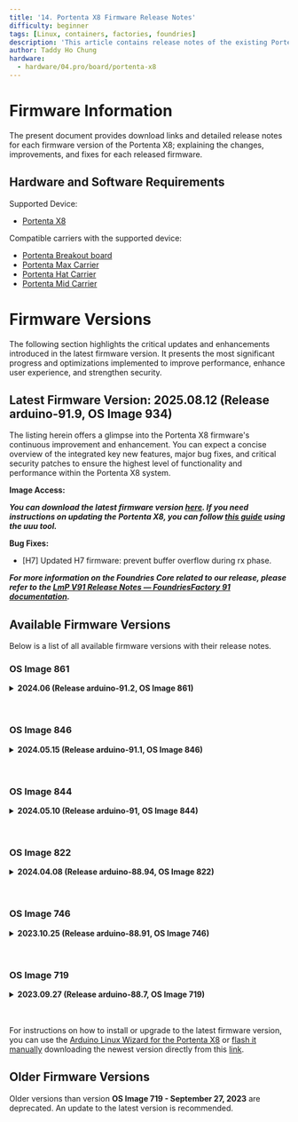 ```yaml
---
title: '14. Portenta X8 Firmware Release Notes'
difficulty: beginner
tags: [Linux, containers, factories, foundries]
description: 'This article contains release notes of the existing Portenta X8 firmwares.'
author: Taddy Ho Chung
hardware:
  - hardware/04.pro/board/portenta-x8
---
```


# Firmware Information

The present document provides download links and detailed release notes for each firmware version of the Portenta X8; explaining the changes, improvements, and fixes for each released firmware.

## Hardware and Software Requirements

Supported Device:

- [Portenta X8](https://store.arduino.cc/portenta-x8)

Compatible carriers with the supported device:

- [Portenta Breakout board](https://store.arduino.cc/portenta-breakout)
- [Portenta Max Carrier](http://store.arduino.cc/portenta-max-carrier)
- [Portenta Hat Carrier](https://store.arduino.cc/products/portenta-hat-carrier)
- [Portenta Mid Carrier](https://store.arduino.cc/products/portenta-mid-carrier)

# Firmware Versions

The following section highlights the critical updates and enhancements introduced in the latest firmware version. It presents the most significant progress and optimizations implemented to improve performance, enhance user experience, and strengthen security.

## Latest Firmware Version: __2025.08.12 (Release arduino-91.9, OS Image 934)__

The listing herein offers a glimpse into the Portenta X8 firmware's continuous improvement and enhancement. You can expect a concise overview of the integrated key new features, major bug fixes, and critical security patches to ensure the highest level of functionality and performance within the Portenta X8 system.

**Image Access:**

***__You can download the latest firmware version [here](https://downloads.arduino.cc/portentax8image/image-latest.tar.gz).__ If you need instructions on updating the Portenta X8, you can follow [this guide](https://docs.arduino.cc/tutorials/portenta-x8/image-flashing/) using the __uuu__ tool.***

**Bug Fixes:**
- [H7] Updated H7 firmware: prevent buffer overflow during rx phase.

***For more information on the Foundries Core related to our release, please refer to the [__LmP V91 Release Notes — FoundriesFactory 91 documentation__](https://foundries.io/products/releases/91/).***

## Available Firmware Versions

Below is a list of all available firmware versions with their release notes.

### OS Image 861

<details>
  <summary><strong>2024.06 (Release arduino-91.2, OS Image 861)</strong></summary>

#### Image Access
  - Full image [download](https://downloads.arduino.cc/portentax8image/861.tar.gz)

#### New Features
  - Added support for Akida Brainchip PCIe module in NPU.
  - Added support for Hailo 8R PCIe module in NPU.
  - Support for new panel modules and touchscreen controllers **jadard-ek79202d** and **atmel-mxt-ts** in `MIPI-DSI`.

#### Enhancements
  - Increased CAN throughput, see details with **x8h7** tags.
  - [x8h7] Changed low level protocol for **X8H7** to use a fixed packet size and hardware-assisted checksum.
  - [x8h7] **X8H7** initialization now happens earlier, linked to `sysinit.target`.

#### Bug Fixes
  - Fixed RS-485 `ttyX0` not working.
  - Fixed PCIe on kernel 6.1.

#### Additional Notes
  - Based on [LmP v91](https://foundries.io/products/releases/91/). It is based on the Yocto manifest. For docker-compose apps, check out [here](https://github.com/arduino/portenta-containers/tree/release).

</details>
<br></br>

### OS Image 846

<details>
  <summary><strong>2024.05.15 (Release arduino-91.1, OS Image 846)</strong></summary>

#### Image Access
  - Full image [download](https://downloads.arduino.cc/portentax8image/846.tar.gz)

#### Bug Fixes
  - Fixed PU on UART3 (shell) pads in U-Boot.

#### Additional Notes
  - Based on [LmP v91](https://foundries.io/products/releases/91/). It is based on the Yocto manifest. For docker-compose apps, check out [here](https://github.com/arduino/portenta-containers/tree/release).

</details>
<br></br>

### OS Image 844

<details>
  <summary><strong>2024.05.10 (Release arduino-91, OS Image 844)</strong></summary>

#### Image Access
  - Full image [download](https://downloads.arduino.cc/portentax8image/844.tar.gz)

#### New Features
  - Implemented a configurable *NCM* gadget from `/etc/default/usbgx` .
  - Created *udev* rules to map devices with Arduino standard names.

#### Enhancements
  - Updated Wi-Fi® chipset 1DX firmware.
  - Enabled GPU and VPUs through the `ov_som_gpu_vpus` overlay.
  - Allowed dynamic frequency scaling (*DVFS*) to scale system frequency down to 100 MHz per core.
  - Upgraded CAN and X8H7 in general with the latest source and firmware.

#### Bug Fixes
  - Fixed **EC200A-EU** *udev* rules and *systemd* services.

#### Security Updates
  - Forced password change at first login.

#### Additional Notes
  - *xterm* and *resize* are now performed by default in **`.bashrc`** for a better shell experience.
  - Based on [LmP v91](https://foundries.io/products/releases/91/). It is based on the Yocto manifest. For docker-compose apps, check out [here](https://github.com/arduino/portenta-containers/tree/release).

</details>
<br></br>

### OS Image 822

<details>
  <summary><strong>2024.04.08 (Release arduino-88.94, OS Image 822)</strong></summary>

#### Image Access
  - Full image [download](https://downloads.arduino.cc/portentax8image/822.tar.gz)

#### New Features
  - Added `libgpiod` to enhance functionality across both software images.
  - Introduced support for **EC200A-EU** in *ModemManager*, expanding compatibility.

#### Enhancements
  - Enhanced *ModemManager* scripts to manage USB modem power cycles more effectively using `gpiod`.
  - Implemented the `aklite-offline` run command post-update for streamlined offline operations.

#### Bug Fixes
  - Resolved an issue where the U-Boot environment in RAM was inadvertently modified even when `carrier_custom` was set to **1**.

#### Security Updates
  - Decided against integrating SE05x support in *lmp-base* to maintain security standards.

#### Additional Notes
  - Disabled the PCIe connector by default and removed the `sara-r4` overlay to simplify device tree configurations.
  - Downgraded CAN and (X8H7) in general to align with arduino-88.91 specifications (tag: 746-portenta-x8) due to regression issues stemming from new Linux driver/firmware updates.
  - Based on [LmP v88](https://foundries.io/products/releases/88/). It is based on the Yocto manifest. For docker-compose apps, check out [here](https://github.com/arduino/portenta-containers/tree/release).

</details>
<br></br>

### OS Image 746

<details>
  <summary><strong>2023.10.25 (Release arduino-88.91, OS Image 746)</strong></summary>

#### Image Access
  - Full image [download](https://downloads.arduino.cc/portentax8image/746.tar.gz)

#### New Features
  - Added the Portenta HAT Carrier support
  - Added experimental support for Ditto

#### Enhancements
  - Improved bridge implementation (X8H7)

#### Bug Fixes
  - _u-boot env_ accessible in devel images
  - Patches for CAN bus protocol

#### Security Updates
  - Security patches and updates to enhance protection.

#### Additional Notes
  - Based on [LmP v88](https://foundries.io/products/releases/88/). It is based on the Yocto manifest. For docker-compose apps, check out [here](https://github.com/arduino/portenta-containers/tree/release).

</details>
<br></br>

### OS Image 719

<details>
  <summary><strong>2023.09.27 (Release arduino-88.7, OS Image 719)</strong></summary>

#### Image Access
  - Full image [download](https://downloads.arduino.cc/portentax8image/719.tar.gz)

#### New Features
  - Added PWM fan support
  - Added Pika Spark support
  - Experimental support for RPi v3.0 (imx708) (V4L2, I2C)
  - Support Bayer bggr 10-bit in bsp, courtesy of NXP (Weiping Liu) (V4L2, GSTREAMER)

#### Enhancements
  - Improved RPi v1.3 (ov5647_mipi) and reaching 30fps (V4L2, I2C)
  - Improved RPi v2.1 (imx219) (V4L2, I2C)

#### Bug Fixes
  - Patches CAN bus TX issues

#### Additional Notes
  - Based on [LmP v88](https://foundries.io/products/releases/88/). This is based on the Yocto manifest. For docker-compose apps, check out [here](https://github.com/arduino/portenta-containers/tree/release).

</details>
<br></br>

For instructions on how to install or upgrade to the latest firmware version, you can use the [Arduino Linux Wizard for the Portenta X8](https://docs.arduino.cc/tutorials/portenta-x8/user-manual/#setup-with-the-arduino-linux-wizard) or [flash it manually](https://docs.arduino.cc/tutorials/portenta-x8/image-flashing/) downloading the newest version directly from this [link](https://downloads.arduino.cc/portentax8image/image-latest.tar.gz).


## Older Firmware Versions

Older versions than version __OS Image 719 - September 27, 2023__ are deprecated. An update to the latest version is recommended.